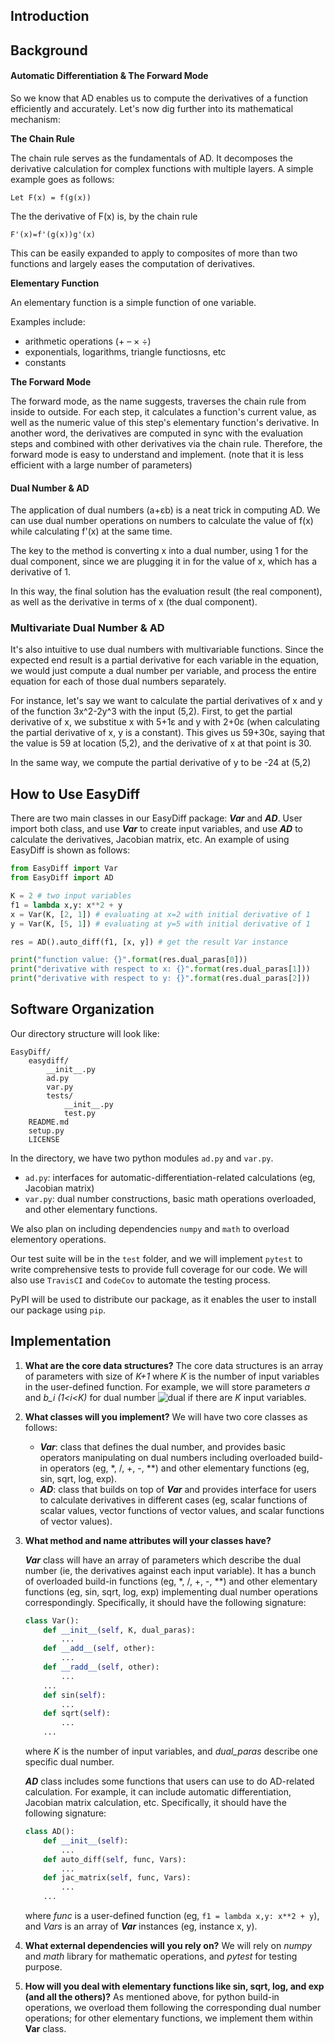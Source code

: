 ## Introduction

## Background

#### Automatic Differentiation & The Forward Mode
So we know that AD enables us to compute the derivatives of a function efficiently and accurately. Let's now dig further into its mathematical mechanism:

**The Chain Rule**

The chain rule serves as the fundamentals of AD. It decomposes the derivative calculation for complex functions with multiple layers. A simple example goes as follows:

```
Let F(x) = f(g(x))
```
The the derivative of F(x) is, by the chain rule
```
F'(x)=f'(g(x))g'(x)
```
This can be easily expanded to apply to composites of more than two functions and largely eases the computation of derivatives.

**Elementary Function**

An elementary function is a simple function of one variable. 

Examples include:
* arithmetic operations (+ – × ÷)
* exponentials, logarithms, triangle functiosns, etc
* constants

**The Forward Mode**

The forward mode, as the name suggests, traverses the chain rule from inside to outside. For each step, it calculates a function's current value, as well as the numeric value of this step's elementary function's derivative. In another word, the derivatives are computed in sync with the evaluation steps and combined with other derivatives via the chain rule. Therefore, the forward mode is easy to understand and implement. (note that it is less efficient with a large number of parameters)

#### Dual Number & AD

The application of dual numbers (a+εb) is a neat trick in computing AD. We can use dual number operations on numbers to calculate the value of f(x) while calculating f'(x) at the same time. 

The key to the method is converting x into a dual number, using 1 for the dual component, since we are plugging it in for the value of x, which has a derivative of 1.

In this way, the final solution has the evaluation result (the real component), as well as the derivative in terms of x (the dual component).

### Multivariate Dual Number & AD

It's also intuitive to use dual numbers with multivariable functions. Since the expected end result is a partial derivative for each variable in the equation, we would just compute a dual number per variable, and process the entire equation for each of those dual numbers separately.

For instance, let's say we want to calculate the partial derivatives of x and y of the function 3x^2-2y^3 with the input (5,2). First, to get the partial derivative of x, we substitue x with 5+1ε and y with 2+0ε (when calculating the partial derivative of x, y is a constant). This gives us 59+30ε, saying that the value is 59 at location (5,2), and the derivative of x at that point is 30.

In the same way, we compute the partial derivative of y to be -24 at (5,2)

## How to Use EasyDiff
There are two main classes in our EasyDiff package: ***Var*** and ***AD***. User import both class, and use ***Var*** to create input variables, and use ***AD*** to calculate the derivatives, Jacobian matrix, etc. An example of using EasyDiff is shown as follows: 

```python
from EasyDiff import Var
from EasyDiff import AD

K = 2 # two input variables
f1 = lambda x,y: x**2 + y
x = Var(K, [2, 1]) # evaluating at x=2 with initial derivative of 1
y = Var(K, [5, 1]) # evaluating at y=5 with initial derivative of 1

res = AD().auto_diff(f1, [x, y]) # get the result Var instance

print("function value: {}".format(res.dual_paras[0]))
print("derivative with respect to x: {}".format(res.dual_paras[1]))
print("derivative with respect to y: {}".format(res.dual_paras[2]))

```
## Software Organization

Our directory structure will look like:

```
EasyDiff/
	easydiff/
		__init__.py
		ad.py
		var.py
		tests/
			__init__.py
			test.py
	README.md
	setup.py
	LICENSE
```
In the directory, we have two python modules `ad.py` and `var.py`. 

* `ad.py`: interfaces for automatic-differentiation-related calculations (eg, Jacobian matrix)
* `var.py`: dual number constructions, basic math operations overloaded, and other elementary functions. 

We also plan on including dependencies `numpy` and `math` to overload elementory operations.

Our test suite will be in the `test` folder, and we will implement `pytest` to write comprehensive tests to provide full coverage for our code. We will also use `TravisCI` and `CodeCov` to automate the testing process.

PyPI will be used to distribute our package, as it enables the user to install our package using `pip`.

## Implementation

1. **What are the core data structures?**
The core data structures is an array of parameters with size of *K+1* where *K* is the number of input variables in the user-defined function. For example, we will store parameters *a* and *b_i (1<i<K)* for dual number ![dual](https://latex.codecogs.com/svg.latex?a+\sum_{i}^{K}{b_i\varepsilon_i}) if there are *K* input variables. 

1. **What classes will you implement?**
We will have two core classes as follows:
    - ***Var***: class that defines the dual number, and provides basic operators manipulating on dual numbers including overloaded build-in operators (eg, *, /, +, -, **) and other elementary functions (eg, sin, sqrt, log, exp). 
    - ***AD***: class that builds on top of ***Var*** and provides interface for users to calculate derivatives in different cases (eg, scalar functions of scalar values, vector functions of vector values, and scalar functions of vector values). 

1. **What method and name attributes will your classes have?**

    ***Var*** class will have an array of parameters which describe the dual number (ie, the derivatives against each input variable). It has a bunch of overloaded build-in functions (eg, *, /, +, -, **) and other elementary functions (eg, sin, sqrt, log, exp) implementing dual number operations correspondingly. Specifically, it should have the following signature: 
    ```python
    class Var():
        def __init__(self, K, dual_paras):
            ...
        def __add__(self, other):
            ...
        def __radd__(self, other):
            ...
        ...
        def sin(self):
            ...
        def sqrt(self):
            ...
        ...                                
    ```
    where *K* is the number of input variables, and *dual_paras* describe one specific dual number. 

    ***AD*** class includes some functions that users can use to do AD-related calculation. For example, it can include automatic differentiation, Jacobian matrix calculation, etc. Specifically, it should have the following signature: 
    ```python
    class AD():
        def __init__(self):
            ...
        def auto_diff(self, func, Vars):
            ...
        def jac_matrix(self, func, Vars):
            ...        
        ...                                
    ```
    where *func* is a user-defined function (eg, `f1 = lambda x,y: x**2 + y`), and *Vars* is an array of ***Var*** instances (eg, instance x, y). 

1. **What external dependencies will you rely on?**
    We will rely on *numpy* and *math* library for mathematic operations, and *pytest* for testing purpose. 

1. **How will you deal with elementary functions like sin, sqrt, log, and exp (and all the others)?**
    As mentioned above, for python build-in operations, we overload them following the corresponding dual number operations; for other elementary functions, we implement them within **Var** class. 
